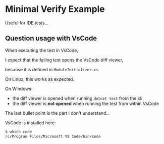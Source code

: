 # Minimal Verify Example

Useful for IDE tests...

## Question usage with VsCode

When executing the test in VsCode,

I expect that the failing test opens the VsCode diff viewer,

because it is defined in `ModuleInitializer.cs`.

On Linux, this works as expected.

On Windows:

- the diff viewer is opened when running `dotnet test` from the cli
- the diff viewer is **not opened** when running the test from within VsCode

The last bullet point is the part I don't understand...

VsCode is installed here:

```sh
$ which code
/c/Program Files/Microsoft VS Code/bin/code
```